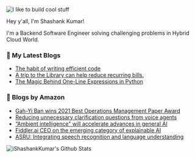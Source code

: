 ![I like to build cool stuff](https://res.cloudinary.com/dt8g3rhcy/image/upload/v1595929574/i_like_to_build_cool_shit._1_nzbwjh.png)

Hey y'all, I'm Shashank Kumar! 

I'm a Backend Software Engineer solving challenging problems in Hybrid Cloud World.

### 📕 My Latest Blogs
<!-- BLOG-POST-LIST:START -->
- [The habit of writing efficient code](https://medium.com/@ishashankkumar/the-habit-of-writing-efficient-code-153b05f04269?source=rss-d24dda280d5f------2)
- [A trip to the Library can help reduce recurring bills.](https://medium.com/swlh/a-trip-to-the-library-can-help-reduce-recurring-bills-23bca495cdf5?source=rss-d24dda280d5f------2)
- [The Magic Behind One-Line Expressions in Python](https://medium.com/swlh/the-magic-behind-one-line-expressions-in-python-816c10180c5c?source=rss-d24dda280d5f------2)
<!-- BLOG-POST-LIST:END -->

### 📕 Blogs by Amazon
<!-- AMAZON-BLOG-POST-LIST:START -->
- [Gah-Yi Ban wins 2021 Best Operations Management Paper Award](https://www.amazon.science/latest-news/recognition-awards-gah-yi-ban-wins-2021-best-operations-management-paper)
- [Reducing unnecessary clarification questions from voice agents](https://www.amazon.science/blog/reducing-unnecessary-clarification-questions-from-voice-agents)
- [“Ambient intelligence&quot; will accelerate advances in general AI](https://www.amazon.science/blog/ambient-intelligence-will-accelerate-advancements-in-general-ai)
- [Fiddler.ai CEO on the emerging category of explainable AI](https://www.amazon.science/latest-news/machine-learning-fairness-alexa-fund-fiddler-ai-ceo-krishna-gade-interview)
- [ASRU: Integrating speech recognition and language understanding](https://www.amazon.science/blog/asru-integrating-speech-recognition-and-language-understanding)
<!-- AMAZON-BLOG-POST-LIST:END -->



<img align="center" alt="iShashankKumar's Github Stats" src="https://github-readme-stats.vercel.app/api?username=ishashankkumar&show_icons=true&hide_border=true" />
